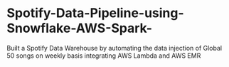 # Spotify-Data-Pipeline-using-Snowflake-AWS-Spark-
Built a Spotify Data Warehouse by automating the data injection of Global 50 songs on weekly basis integrating AWS Lambda and AWS EMR
